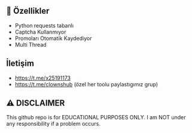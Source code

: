## 👾 Özellikler
- Python requests tabanlı
- Captcha Kullanmıyor
- Promoları Otomatik Kaydediyor
- Multi Thread


## İletişim 
- https://t.me/x25191173
- https://t.me/clownshub (özel her toolu paylastıgımız grup)


## ⚠️ DISCLAIMER
This github repo is for EDUCATIONAL PURPOSES ONLY. I am NOT under any responsibility if a problem occurs.
